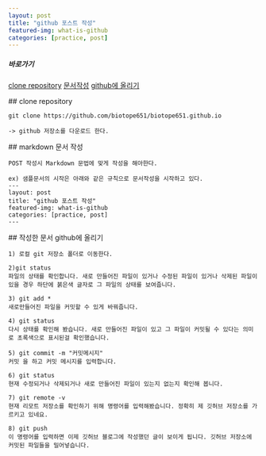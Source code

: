 ```yaml
---
layout: post
title: "github 포스트 작성"
featured-img: what-is-github
categories: [practice, post]
---
```


##### 바로가기
[clone repository](#cloneRepo)
[문서작성](#writeDoc)
[github에 올리기](#commitGithub)

<a name="cloneRepo"/>
## clone repository

```no-highligt
git clone https://github.com/biotope651/biotope651.github.io

-> github 저장소를 다운로드 한다.
```

<a name="writeDoc"/>
## markdown 문서 작성

```no-highligt
POST 작성시 Markdown 문법에 맞게 작성을 해아한다.

ex) 샘플문서의 시작은 아래와 같은 규칙으로 문서작성을 시작하고 있다.
---
layout: post
title: "github 포스트 작성"
featured-img: what-is-github
categories: [practice, post]
---
```

<a name="commitGithub"/>
## 작성한 문서 github에 올리기

```no-highligt
1) 로컬 git 저장소 폴더로 이동한다.

2)git status
파일의 상태를 확인합니다. 새로 만들어진 파일이 있거나 수정된 파일이 있거나 삭제된 파일이 있을 경우 하단에 붉은색 글자로 그 파일의 상태를 보여줍니다.

3) git add *
새로만들어진 파일을 커밋할 수 있게 바꿔줍니다.

4) git status
다시 상태를 확인해 봤습니다. 새로 만들어진 파일이 있고 그 파일이 커밋될 수 있다는 의미로 초록색으로 표시된걸 확인했습니다.

5) git commit -m "커밋메시지"
커밋 을 하고 커밋 메시지를 입력합니다.

6) git status
현재 수정되거나 삭제되거나 새로 만들어진 파일이 있는지 없는지 확인해 봅니다.

7) git remote -v
현재 리모트 저장소를 확인하기 위해 명령어를 입력해봤습니다. 정확히 제 깃허브 저장소를 가르키고 있네요.

8) git push
이 명령어를 입력하면 이제 깃허브 블로그에 작성했던 글이 보이게 됩니다. 깃허브 저장소에 커밋된 파일들을 밀어넣습니다.
```